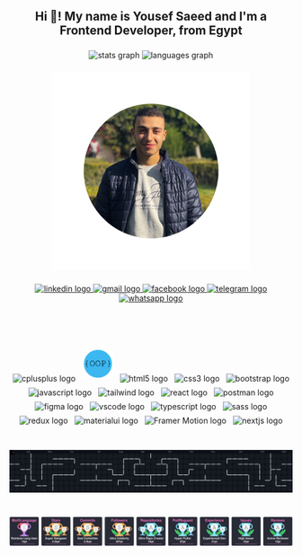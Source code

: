<h2 align="center">Hi 👋! My name is Yousef Saeed and I'm a Frontend Developer, from Egypt</h2>

###

<div align="center">
  <img src="https://github-readme-stats.vercel.app/api?username=Jo-Plus&hide_title=false&hide_rank=false&show_icons=true&include_all_commits=true&count_private=true&disable_animations=false&theme=dracula&locale=en&hide_border=false" height="150" alt="stats graph"  />
  <img src="https://github-readme-stats.vercel.app/api/top-langs?username=Jo-Plus&locale=en&hide_title=false&layout=compact&card_width=320&langs_count=5&theme=dracula&hide_border=false" height="150" alt="languages graph"  />
</div>

###

<p align="center" style="margin-bottom: 0;">
  <img src="output/Me.png" alt="My Photo" height="350" />
</p>

###

<div align="center" style="margin-bottom: 20px;">
  <a href="https://www.linkedin.com/in/yousef-saeed-57aa55278/" target="_blank">
    <img src="https://raw.githubusercontent.com/maurodesouza/profile-readme-generator/master/src/assets/icons/social/linkedin/default.svg" width="52" height="40" alt="linkedin logo" />
  </a>
  <a href="mailto:saeedyoussef219@gmail.com" target="_blank">
    <img src="https://raw.githubusercontent.com/maurodesouza/profile-readme-generator/master/src/assets/icons/social/gmail/default.svg" width="52" height="40" alt="gmail logo" />
  </a>
  <a href="http://facebook.com/youssef.aboyehia.1" target="_blank">
    <img src="https://raw.githubusercontent.com/maurodesouza/profile-readme-generator/master/src/assets/icons/social/facebook/default.svg" width="52" height="40" alt="facebook logo" />
  </a>
  <a href="https://t.me/yousefsaeed" target="_blank">
    <img src="https://raw.githubusercontent.com/maurodesouza/profile-readme-generator/master/src/assets/icons/social/telegram/default.svg" width="52" height="40" alt="telegram logo" />
  </a>
  <a href="https://wa.me/201010283262" target="_blank">
    <img src="https://raw.githubusercontent.com/maurodesouza/profile-readme-generator/master/src/assets/icons/social/whatsapp/default.svg" width="52" height="40" alt="whatsapp logo" />
  </a>
</div>

<br><br>

###

<div align="center">
  <img src="https://cdn.jsdelivr.net/gh/devicons/devicon/icons/cplusplus/cplusplus-original.svg" height="55" alt="cplusplus logo" style="padding: 4px;" />
  <img src="output/OOP.png" height="55" alt="OOP logo" style="padding: 4px;" />
  <img src="https://cdn.jsdelivr.net/gh/devicons/devicon/icons/html5/html5-original.svg" height="55" alt="html5 logo" style="padding: 4px;" />
  <img src="https://cdn.jsdelivr.net/gh/devicons/devicon/icons/css3/css3-original.svg" height="55" alt="css3 logo" style="padding: 4px;" />
  <img src="https://cdn.jsdelivr.net/gh/devicons/devicon/icons/bootstrap/bootstrap-original.svg" height="55" alt="bootstrap logo" style="padding: 4px;" />
  <img src="https://cdn.jsdelivr.net/gh/devicons/devicon/icons/javascript/javascript-original.svg" height="55" alt="javascript logo" style="padding: 4px;" />
  <img src="https://upload.wikimedia.org/wikipedia/commons/d/d5/Tailwind_CSS_Logo.svg" height="55" alt="tailwind logo" style="padding: 4px;" />
  <img src="https://cdn.jsdelivr.net/gh/devicons/devicon/icons/react/react-original.svg" height="55" alt="react logo" style="padding: 4px;" />
  <img src="https://cdn.jsdelivr.net/gh/devicons/devicon/icons/postman/postman-original.svg" height="55" alt="postman logo" style="padding: 4px;" />
  <img src="https://cdn.jsdelivr.net/gh/devicons/devicon/icons/figma/figma-original.svg" height="55" alt="figma logo" style="padding: 4px;" />
  <img src="https://cdn.jsdelivr.net/gh/devicons/devicon/icons/vscode/vscode-original.svg" height="55" alt="vscode logo" style="padding: 4px;" />
  <img src="https://cdn.jsdelivr.net/gh/devicons/devicon/icons/typescript/typescript-original.svg" height="55" alt="typescript logo" style="padding: 4px;" />
  <img src="https://cdn.jsdelivr.net/gh/devicons/devicon/icons/sass/sass-original.svg" height="55" alt="sass logo" style="padding: 4px;" />
  <img src="https://cdn.jsdelivr.net/gh/devicons/devicon/icons/redux/redux-original.svg" height="55" alt="redux logo" style="padding: 4px;" />
  <img src="https://cdn.jsdelivr.net/gh/devicons/devicon/icons/materialui/materialui-original.svg" height="55" alt="materialui logo" style="padding: 4px;" />
  <img src="https://cdn.jsdelivr.net/gh/devicons/devicon/icons/framermotion/framermotion-original.svg" height="55" alt="Framer Motion logo" style="padding: 4px;" />
  <img src="https://cdn.jsdelivr.net/gh/devicons/devicon/icons/nextjs/nextjs-original.svg" height="55" alt="nextjs logo" style="padding: 4px;" />
</div>


###

<br clear="both">

<img src="./pacman.svg" alt="Snake animation" />

###

<br clear="both">

<img src="./download.svg" alt="Snake animation" />

###

